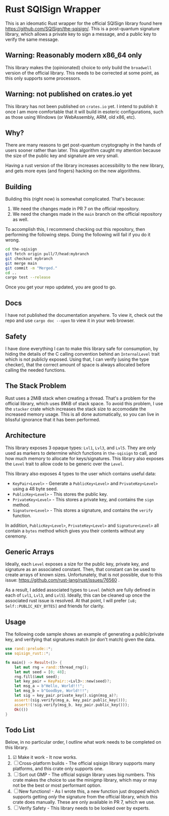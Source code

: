 # Rust SQISign Wrapper

This is an ideomatic Rust wrapper for the official SQISign library
found here https://github.com/SQISign/the-sqisign/.  This is a post-quantum
signature library, which allows a private key to sign a message, and
a public key to verify the same message.

## Warning: Reasonably modern x86_64 only

This library makes the (opinionated) choice to only build the `broadwell`
version of the official library.  This needs to be corrected at some point, as
this only supports some processors.

## Warning: not published on crates.io yet

This library has not been published on `crates.io` yet.  I intend to publish it
once I am more comfortable that it will build in esoteric configurations, such
as those using Windows (or WebAssembly, ARM, old x86, etc).

## Why?

There are many reasons to get post-quantum cryptography in the hands of users
sooner rather than later.  This algorithm caught my attention because the size
of the public key and signature are very small.

Having a rust version of the library increases accessibility to the new
library, and gets more eyes (and fingers) hacking on the new algorithms.

## Building

Building this (right now) is somewhat complicated.  That's because:

1. We need the changes made in PR 7 on the official repository.
2. We need the changes made in the `main` branch on the official repository
   as well.

To accomplish this, I recommend checking out this repository, then
performing the following steps.  Doing the following will fail if you do it
wrong.

```bash
cd the-sqisign
git fetch origin pull/7/head:mybranch
git checkout mybranch
git merge main
git commit -m "Merged."
cd ..
cargo test --release
```

Once you get your repo updated, you are good to go.

## Docs

I have not published the documentation anywhere.  To view it, check out
the repo and use `cargo doc --open` to view it in your web browser.

## Safety

I have done everything I can to make this library safe for consumption, by
hiding the details of the C calling convention behind an `InternalLevel` trait
which is not publicly exposed.  Using that, I can verify (using the type
checker), that the correct amount of space is always allocated before calling
the needed functions.

## The Stack Problem

Rust uses a 2MiB stack when creating a thread.  That's a problem for the
official library, which uses 8MiB of stack space.  To avoid this problem,
I use the `stacker` crate which increases the stack size to accomodate
the increased memory usage.  This is all done automatically, so you can
live in blissful ignorance that it has been performed.

## Architecture

This library exposes 3 opaque types: `Lvl1`, `Lvl3`, and `Lvl5`.  They are
only used as markers to determine which functions in `the-sqisign` to call,
and how much memory to allocate for keys/signatures.  This library also
exposes the `Level` trait to allow code to be generic over the `Level`.

This library also exposes 4 types to the user which contains useful data:

* `KeyPair<Level>` - Generate a `PublicKey<Level>` and `PrivateKey<Level>` using
                     a 48 byte seed.
* `PublicKey<Level>` - This stores the public key.
* `PrivateKey<Level>` - This stores a private key, and contains the `sign` method.
* `Signature<Level>` - This stores a signature, and contains the `verify` function.

In addition, `PublicKey<Level>`, `PrivateKey<Level>` and `Signature<Level>` all contain
a `bytes` method which gives you their contents without any ceremony.

## Generic Arrays

Ideally, each `Level` exposes a size for the public key, private key, and
signature as an associated constant.  Then, that constant can be used to create
arrays of known sizes.  Unfortunately, that is not possible, due to this issue:
https://github.com/rust-lang/rust/issues/76560 .

As a result, I added associated types to `Level` (which are fully defined in
each of `Lvl1`, `Lvl3`, and `Lvl5`).  Ideally, this can be cleaned up once the
associated rust issue is resolved.  At that point, I will prefer
`[u8; Self::PUBLIC_KEY_BYTES]` and friends for clarity.

## Usage

The following code sample shows an example of generating a public/private key, and
verifying that signatures match (or don't match) given the data.

```rust
use rand::prelude::*;
use sqisign_rust::*;

fn main() -> Result<()> {
    let mut rng = rand::thread_rng();
    let mut seed = [0; 48];
    rng.fill(&mut seed);
    let key_pair = KeyPair::<Lvl3>::new(seed)?;
    let msg_a = b"Hello, World!!!";
    let msg_b = b"Goodbye, World!!!";
    let sig = key_pair.private_key().sign(msg_a)?;
    assert!(sig.verify(msg_a, key_pair.public_key()));
    assert!(!sig.verify(msg_b, key_pair.public_key()));
    Ok(())
}
```

## Todo List

Below, in no particular order, I outline what work needs to be completed
on this library.

1. ☑ Make it work - It now works.
2. ☐ Cross-platform builds - The official sqisign library supports many platforms,
   and this crate only supports one.
3. ☐ Sort out GMP - The official sqisign library uses big numbers.  This crate
   makes the choice to use the minigmp library, which may or may not be the
   best or most performant option.
4. ☐ New functions! - As I wrote this, a new function just dropped which supports
   getting _only_ the signature from the official library, which this crate does
   manually.  These are only available in PR 7, which we use.
5. ☐ Verify Safety - This library needs to be looked over by experts.
